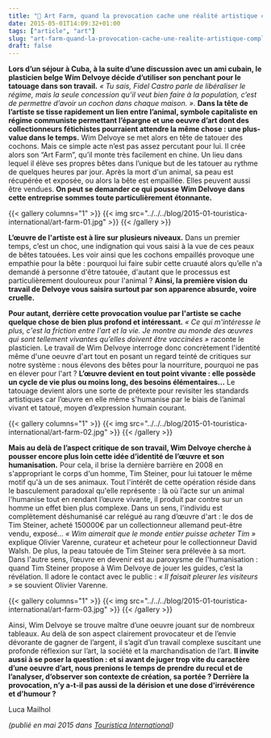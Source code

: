 ```yaml
---
title: "🐖 Art Farm, quand la provocation cache une réalité artistique complexe"
date: 2015-05-01T14:09:32+01:00
tags: ["article", "art"]
slug: "art-farm-quand-la-provocation-cache-une-realite-artistique-complexe"
draft: false
---
```


**Lors d’un séjour à Cuba, à la suite d’une discussion avec un ami cubain, le plasticien belge Wim Delvoye décide d’utiliser son penchant pour le tatouage dans son travail.** *« Tu sais, Fidel Castro parle de libéraliser le régime, mais la seule concession qu’il veut bien faire à la population, c’est de permettre d’avoir un cochon dans chaque maison. »*. **Dans la tête de l’artiste se tisse rapidement un lien entre l’animal, symbole capitaliste en régime communiste permettant l’épargne et une oeuvre d’art dont des collectionneurs fétichistes pourraient attendre la même chose : une plus-value dans le temps.** Wim Delvoye se met alors en tête de tatouer des cochons. Mais ce simple acte n’est pas assez percutant pour lui. Il crée alors son “Art Farm”, qu’il monte très facilement en chine. Un lieu dans lequel il élève ses propres bêtes dans l’unique but de les tatouer au rythme de quelques heures par jour. Après la mort d'un animal, sa peau est récupérée et exposée, ou alors la bête est empaillée. Elles peuvent aussi être vendues. **On peut se demander ce qui pousse Wim Delvoye dans cette entreprise sommes toute particulièrement étonnante.**

{{< gallery columns="1" >}}
  {{< img src="../../../blog/2015-01-touristica-international/art-farm-01.jpg" >}}
{{< /gallery >}}

**L’œuvre de l'artiste est à lire sur plusieurs niveaux.** Dans un premier temps, c’est un choc, une indignation qui vous saisi à la vue de ces peaux de bêtes tatouées. Les voir ainsi que les cochons empaillés provoque une empathie pour la bête : pourquoi lui faire subir cette cruauté alors qu’elle n'a demandé à personne d'être tatouée, d'autant que le processus est particulièrement douloureux pour l'animal ? **Ainsi, la première vision du travail de Delvoye vous saisira surtout par son apparence absurde, voire cruelle.**

**Pour autant, derrière cette provocation voulue par l'artiste se cache quelque chose de bien plus profond et intéressant.** *« Ce qui m'intéresse le plus, c'est la friction entre l'art et la vie. Je montre au monde des œuvres qui sont tellement vivantes qu’elles doivent être vaccinées »* raconte le plasticien. Le travail de Wim Delvoye interroge donc concrètement l'identité même d'une oeuvre d'art tout en posant un regard teinté de critiques sur notre système : nous élevons des bêtes pour la nourriture, pourquoi ne pas en élever pour l'art ? **L’œuvre devient en tout point vivante : elle possède un cycle de vie plus ou moins long, des besoins élémentaires...** Le tatouage devient alors une sorte de prétexte pour revisiter les standards artistiques car l’œuvre en elle même s'humanise par le biais de l’animal vivant et tatoué, moyen d’expression humain courant.

{{< gallery columns="1" >}}
  {{< img src="../../../blog/2015-01-touristica-international/art-farm-02.jpg" >}}
{{< /gallery >}}

**Mais au delà de l’aspect critique de son travail, Wim Delvoye cherche à pousser encore plus loin cette idée d’identité de l’œuvre et son humanisation.** Pour cela, il brise la dernière barrière en 2008 en s'appropriant le corps d'un homme, Tim Steiner, pour lui tatouer le même motif qu'à un de ses animaux. Tout l'intérêt de cette opération réside dans le basculement paradoxal qu'elle représente : là où l’acte sur un animal l'humanise tout en rendant l’œuvre vivante, il produit par contre sur un homme un effet bien plus complexe. Dans un sens, l'individu est complètement déshumanisé car relégué au rang d’œuvre d'art : le dos de Tim Steiner, acheté 150000€ par un collectionneur allemand peut-être vendu, exposé… *« Wim aimerait que le monde entier puisse acheter Tim »* explique Olivier Varenne, curateur et acheteur pour le collectionneur David Walsh. De plus, la peau tatouée de Tim Steiner sera prélevée à sa mort. Dans l'autre sens, l’œuvre en devenir est au paroxysme de l'humanisation : quand Tim Steiner propose à Wim Delvoye de jouer les guides, c’est la révélation. Il adore le contact avec le public : *« Il faisait pleurer les visiteurs »* se souvient Olivier Varenne.

{{< gallery columns="1" >}}
  {{< img src="../../../blog/2015-01-touristica-international/art-farm-03.jpg" >}}
{{< /gallery >}}

Ainsi, Wim Delvoye se trouve maître d’une oeuvre jouant sur de nombreux tableaux. Au delà de son aspect clairement provocateur et de l’envie dévorante de gagner de l’argent, il s’agit d’un travail complexe suscitant une profonde réflexion sur l’art, la société et la marchandisation de l’art. **Il invite aussi à se poser la question : et si avant de juger trop vite du caractère d’une oeuvre d’art, nous prenions le temps de prendre du recul et de l’analyser, d’observer son contexte de création, sa portée ? Derrière la provocation, n’y a-t-il pas aussi de la dérision et une dose d'irrévérence et d’humour ?**

Luca Mailhol

*(publié en mai 2015 dans [Touristica International](https://fr.calameo.com/read/00072269111b26ccb1673))*
